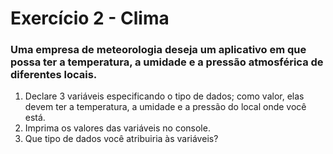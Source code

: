 # Exercício 2 - Clima


### Uma empresa de meteorologia deseja um aplicativo em que possa ter a temperatura, a umidade e a pressão atmosférica de diferentes locais.

1. Declare 3 variáveis especificando o tipo de dados; como valor, elas devem ter a temperatura, a umidade e a pressão do local onde você está.
2. Imprima os valores das variáveis no console.
3. Que tipo de dados você atribuiria às variáveis?
